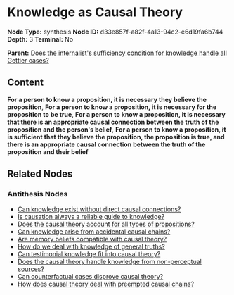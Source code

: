 # Knowledge as Causal Theory

**Node Type:** synthesis
**Node ID:** d33e857f-a82f-4a13-94c2-e6d19fa6b744
**Depth:** 3
**Terminal:** No

**Parent:** [Does the internalist's sufficiency condition for knowledge handle all Gettier cases?](does-the-internalists-sufficiency-condition-for-knowledge-handle-all-gettier-cases-antithesis-c2e8b8f6-b497-4f4e-bad7-b3e2bc2d3082.md)

## Content

**For a person to know a proposition, it is necessary they believe the proposition**, **For a person to know a proposition, it is necessary for the proposition to be true**, **For a person to know a proposition, it is necessary that there is an appropriate causal connection between the truth of the proposition and the person's belief**, **For a person to know a proposition, it is sufficient that they believe the proposition, the proposition is true, and there is an appropriate causal connection between the truth of the proposition and their belief**

## Related Nodes

### Antithesis Nodes

- [Can knowledge exist without direct causal connections?](can-knowledge-exist-without-direct-causal-connections-antithesis-085930e3-57b7-4101-a913-b81236d26084.md)
- [Is causation always a reliable guide to knowledge?](is-causation-always-a-reliable-guide-to-knowledge-antithesis-7ffa6cfe-aad6-42e9-9423-0e442192da89.md)
- [Does the causal theory account for all types of propositions?](does-the-causal-theory-account-for-all-types-of-propositions-antithesis-815fc7ee-6067-4de0-af7c-b3bbb8f17d98.md)
- [Can knowledge arise from accidental causal chains?](can-knowledge-arise-from-accidental-causal-chains-antithesis-74c3d0fb-5688-477e-94cb-784321563b98.md)
- [Are memory beliefs compatible with causal theory?](are-memory-beliefs-compatible-with-causal-theory-antithesis-2e62eaa4-ad44-4691-91ad-a9a747c37e07.md)
- [How do we deal with knowledge of general truths?](how-do-we-deal-with-knowledge-of-general-truths-antithesis-951a7d79-83d0-4366-af96-6fe11fef6cb3.md)
- [Can testimonial knowledge fit into causal theory?](can-testimonial-knowledge-fit-into-causal-theory-antithesis-28241692-6e0f-4235-9ae0-9067df22728d.md)
- [Does the causal theory handle knowledge from non-perceptual sources?](does-the-causal-theory-handle-knowledge-from-non-perceptual-sources-antithesis-d8ea0603-6fef-4104-b9c7-e1d615f96114.md)
- [Can counterfactual cases disprove causal theory?](can-counterfactual-cases-disprove-causal-theory-antithesis-7589429b-b5ef-4c64-884f-a70b5d68eccb.md)
- [How does causal theory deal with preempted causal chains?](how-does-causal-theory-deal-with-preempted-causal-chains-antithesis-44e44462-f599-4dd2-9ac5-09e0f87e10ae.md)
